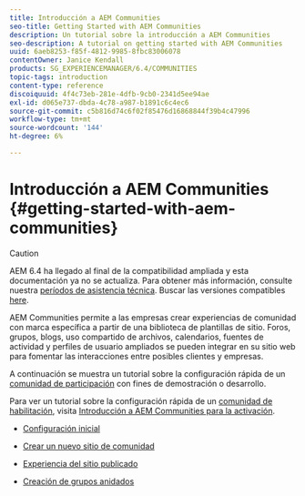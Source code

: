 ```yaml
---
title: Introducción a AEM Communities
seo-title: Getting Started with AEM Communities
description: Un tutorial sobre la introducción a AEM Communities
seo-description: A tutorial on getting started with AEM Communities
uuid: 6aeb8253-f85f-4812-9985-8fbc83006078
contentOwner: Janice Kendall
products: SG_EXPERIENCEMANAGER/6.4/COMMUNITIES
topic-tags: introduction
content-type: reference
discoiquuid: 4f4c73eb-281e-4dfb-9cb0-2341d5ee94ae
exl-id: d065e737-dbda-4c78-a987-b1891c6c4ec6
source-git-commit: c5b816d74c6f02f85476d16868844f39b4c47996
workflow-type: tm+mt
source-wordcount: '144'
ht-degree: 6%

---
```


# Introducción a AEM Communities {#getting-started-with-aem-communities}

>[!CAUTION]
>
>AEM 6.4 ha llegado al final de la compatibilidad ampliada y esta documentación ya no se actualiza. Para obtener más información, consulte nuestra [períodos de asistencia técnica](https://helpx.adobe.com/es/support/programs/eol-matrix.html). Buscar las versiones compatibles [here](https://experienceleague.adobe.com/docs/).

AEM Communities permite a las empresas crear experiencias de comunidad con marca específica a partir de una biblioteca de plantillas de sitio. Foros, grupos, blogs, uso compartido de archivos, calendarios, fuentes de actividad y perfiles de usuario ampliados se pueden integrar en su sitio web para fomentar las interacciones entre posibles clientes y empresas.

A continuación se muestra un tutorial sobre la configuración rápida de un [comunidad de participación](overview.md#engagement-community) con fines de demostración o desarrollo.

Para ver un tutorial sobre la configuración rápida de un [comunidad de habilitación](overview.md#enablement-community), visita [Introducción a AEM Communities para la activación](getting-started-enablement.md).

* [Configuración inicial](setup.md)

* [Crear un nuevo sitio de comunidad](create-site.md)

* [Experiencia del sitio publicado](published-site.md)

* [Creación de grupos anidados](nested-groups.md)
